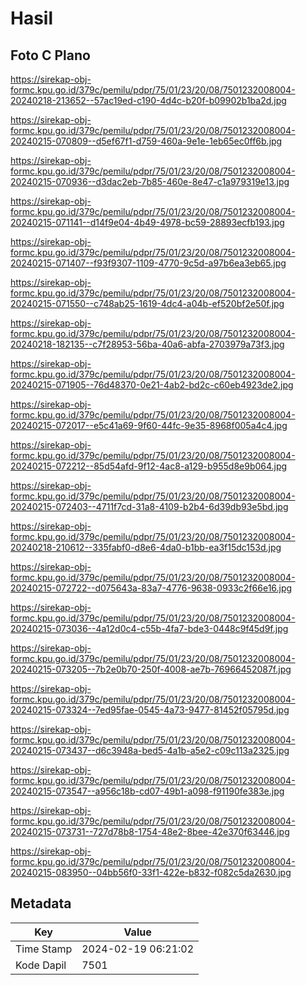 # Hasil

## Foto C Plano

https://sirekap-obj-formc.kpu.go.id/379c/pemilu/pdpr/75/01/23/20/08/7501232008004-20240218-213652--57ac19ed-c190-4d4c-b20f-b09902b1ba2d.jpg

https://sirekap-obj-formc.kpu.go.id/379c/pemilu/pdpr/75/01/23/20/08/7501232008004-20240215-070809--d5ef67f1-d759-460a-9e1e-1eb65ec0ff6b.jpg

https://sirekap-obj-formc.kpu.go.id/379c/pemilu/pdpr/75/01/23/20/08/7501232008004-20240215-070936--d3dac2eb-7b85-460e-8e47-c1a979319e13.jpg

https://sirekap-obj-formc.kpu.go.id/379c/pemilu/pdpr/75/01/23/20/08/7501232008004-20240215-071141--d14f9e04-4b49-4978-bc59-28893ecfb193.jpg

https://sirekap-obj-formc.kpu.go.id/379c/pemilu/pdpr/75/01/23/20/08/7501232008004-20240215-071407--f93f9307-1109-4770-9c5d-a97b6ea3eb65.jpg

https://sirekap-obj-formc.kpu.go.id/379c/pemilu/pdpr/75/01/23/20/08/7501232008004-20240215-071550--c748ab25-1619-4dc4-a04b-ef520bf2e50f.jpg

https://sirekap-obj-formc.kpu.go.id/379c/pemilu/pdpr/75/01/23/20/08/7501232008004-20240218-182135--c7f28953-56ba-40a6-abfa-2703979a73f3.jpg

https://sirekap-obj-formc.kpu.go.id/379c/pemilu/pdpr/75/01/23/20/08/7501232008004-20240215-071905--76d48370-0e21-4ab2-bd2c-c60eb4923de2.jpg

https://sirekap-obj-formc.kpu.go.id/379c/pemilu/pdpr/75/01/23/20/08/7501232008004-20240215-072017--e5c41a69-9f60-44fc-9e35-8968f005a4c4.jpg

https://sirekap-obj-formc.kpu.go.id/379c/pemilu/pdpr/75/01/23/20/08/7501232008004-20240215-072212--85d54afd-9f12-4ac8-a129-b955d8e9b064.jpg

https://sirekap-obj-formc.kpu.go.id/379c/pemilu/pdpr/75/01/23/20/08/7501232008004-20240215-072403--4711f7cd-31a8-4109-b2b4-6d39db93e5bd.jpg

https://sirekap-obj-formc.kpu.go.id/379c/pemilu/pdpr/75/01/23/20/08/7501232008004-20240218-210612--335fabf0-d8e6-4da0-b1bb-ea3f15dc153d.jpg

https://sirekap-obj-formc.kpu.go.id/379c/pemilu/pdpr/75/01/23/20/08/7501232008004-20240215-072722--d075643a-83a7-4776-9638-0933c2f66e16.jpg

https://sirekap-obj-formc.kpu.go.id/379c/pemilu/pdpr/75/01/23/20/08/7501232008004-20240215-073036--4a12d0c4-c55b-4fa7-bde3-0448c9f45d9f.jpg

https://sirekap-obj-formc.kpu.go.id/379c/pemilu/pdpr/75/01/23/20/08/7501232008004-20240215-073205--7b2e0b70-250f-4008-ae7b-76966452087f.jpg

https://sirekap-obj-formc.kpu.go.id/379c/pemilu/pdpr/75/01/23/20/08/7501232008004-20240215-073324--7ed95fae-0545-4a73-9477-81452f05795d.jpg

https://sirekap-obj-formc.kpu.go.id/379c/pemilu/pdpr/75/01/23/20/08/7501232008004-20240215-073437--d6c3948a-bed5-4a1b-a5e2-c09c113a2325.jpg

https://sirekap-obj-formc.kpu.go.id/379c/pemilu/pdpr/75/01/23/20/08/7501232008004-20240215-073547--a956c18b-cd07-49b1-a098-f91190fe383e.jpg

https://sirekap-obj-formc.kpu.go.id/379c/pemilu/pdpr/75/01/23/20/08/7501232008004-20240215-073731--727d78b8-1754-48e2-8bee-42e370f63446.jpg

https://sirekap-obj-formc.kpu.go.id/379c/pemilu/pdpr/75/01/23/20/08/7501232008004-20240215-083950--04bb56f0-33f1-422e-b832-f082c5da2630.jpg


## Metadata

| Key        | Value               |
| ---------- | ------------------- |
| Time Stamp | 2024-02-19 06:21:02 |
| Kode Dapil | 7501                |



